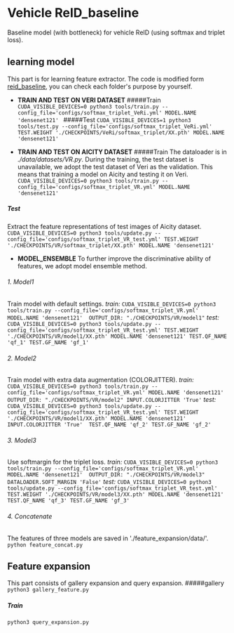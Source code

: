 # Vehicle ReID_baseline
Baseline model (with bottleneck) for vehicle ReID (using softmax and triplet loss).

## learning model
This part is for learning feature extractor. The code is modified form [reid_baseline](https://github.com/L1aoXingyu/reid_baseline), you can check each folder's purpose by yourself.

- **TRAIN AND TEST ON VERI DATASET**
#####Train
`CUDA_VISIBLE_DEVICES=0 python3 tools/train.py --config_file='configs/softmax_triplet_VeRi.yml' MODEL.NAME 'densenet121' `
#####Test
`CUDA_VISIBLE_DEVICES=1 python3 tools/test.py --config_file='configs/softmax_triplet_VeRi.yml' TEST.WEIGHT './CHECKPOINTS/VeRi/softmax_triplet/XX.pth' MODEL.NAME 'densenet121' `

- **TRAIN AND TEST ON AICITY DATASET**
#####Train
The dataloader is in *./data/datasets/VR.py*.
During the training, the test dataset is unavailable, we adopt the test dataset of Veri as the validation. This means that training a model on Aicity and testing it on Veri.
`CUDA_VISIBLE_DEVICES=0 python3 tools/train.py --config_file='configs/softmax_triplet_VR.yml' MODEL.NAME 'densenet121' `
##### Test
 Extract the feature representations of test images of Aicity dataset.
`CUDA_VISIBLE_DEVICES=0 python3 tools/update.py --config_file='configs/softmax_triplet_VR_test.yml' TEST.WEIGHT './CHECKPOINTS/VR/softmax_triplet/XX.pth' MODEL.NAME 'densenet121'`
- **MODEL_ENSEMBLE**
To further improve the discriminative ability of features, we adopt model ensemble method.
###### 1. Model1 
Train model with default settings.
*train:*
`CUDA_VISIBLE_DEVICES=0 python3 tools/train.py --config_file='configs/softmax_triplet_VR.yml' MODEL.NAME 'densenet121'  OUTPUT_DIR: "./CHECKPOINTS/VR/model1"`
*test:*
`CUDA_VISIBLE_DEVICES=0 python3 tools/update.py --config_file='configs/softmax_triplet_VR_test.yml' TEST.WEIGHT './CHECKPOINTS/VR/model1/XX.pth' MODEL.NAME 'densenet121' TEST.QF_NAME 'qf_1' TEST.GF_NAME 'gf_1'`
###### 2. Model2
Train model with extra data augmentation (COLORJITTER).
*train:*
`CUDA_VISIBLE_DEVICES=0 python3 tools/train.py --config_file='configs/softmax_triplet_VR.yml' MODEL.NAME 'densenet121'  OUTPUT_DIR: "./CHECKPOINTS/VR/model2" INPUT.COLORJITTER 'True'`
*test:*
`CUDA_VISIBLE_DEVICES=0 python3 tools/update.py --config_file='configs/softmax_triplet_VR_test.yml' TEST.WEIGHT './CHECKPOINTS/VR/model1/XX.pth' MODEL.NAME 'densenet121' INPUT.COLORJITTER 'True'  TEST.QF_NAME 'qf_2' TEST.GF_NAME 'gf_2'`
###### 3. Model3
Use softmargin for the triplet loss.
*train:*
`CUDA_VISIBLE_DEVICES=0 python3 tools/train.py --config_file='configs/softmax_triplet_VR.yml' MODEL.NAME 'densenet121'  OUTPUT_DIR: "./CHECKPOINTS/VR/model3" DATALOADER.SOFT_MARGIN 'False'`
*test:*
`CUDA_VISIBLE_DEVICES=0 python3 tools/update.py --config_file='configs/softmax_triplet_VR_test.yml' TEST.WEIGHT './CHECKPOINTS/VR/model3/XX.pth' MODEL.NAME 'densenet121' TEST.QF_NAME 'qf_3' TEST.GF_NAME 'gf_3'`
###### 4. Concatenate
The features of three models are saved in './feature_expansion/data/'.
`python feature_concat.py`
## Feature expansion
This part consists of gallery expansion and query expansion.
#####gallery
`python3 gallery_feature.py `
##### Train
`python3 query_expansion.py `
